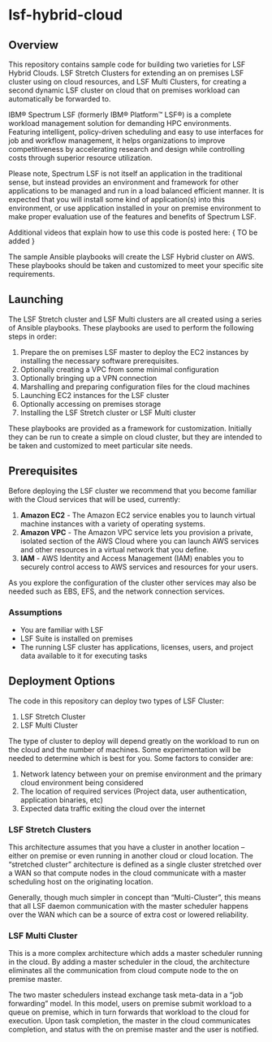 # lsf-hybrid-cloud

## Overview
This repository contains sample code for building two varieties for LSF Hybrid Clouds.  LSF Stretch Clusters for extending an on premises LSF cluster using on cloud resources, and LSF Multi Clusters, for creating a second dynamic LSF cluster on cloud that on premises workload can automatically be forwarded to.

IBM® Spectrum LSF (formerly IBM® Platform™ LSF®) is a complete workload management solution for demanding HPC environments. Featuring intelligent, policy-driven scheduling and easy to use interfaces for job and workflow management, it helps organizations to improve competitiveness by accelerating research and design while controlling costs through superior resource utilization.

Please note, Spectrum LSF is not itself an application in the traditional sense, but instead provides an environment and framework for other applications to be managed and run in a load balanced efficient manner.   It is expected that you will install some kind of application(s) into this environment, or use application installed in your on premise environment to make proper evaluation use of the features and benefits of Spectrum LSF.

Additional videos that explain how to use this code is posted here:
    { TO be added }

The sample Ansible playbooks will create the LSF Hybrid cluster on AWS.  These playbooks should be taken and customized to meet your specific site requirements.


## Launching
The LSF Stretch cluster and LSF Multi clusters are all created using a series of Ansible playbooks.  These playbooks are used to perform the following steps in order:
1. Prepare the on premises LSF master to deploy the EC2 instances by installing the necessary software prerequisites.
2. Optionally creating a VPC from some minimal configuration
3. Optionally bringing up a VPN connection
4. Marshalling and preparing configuration files for the cloud machines
5. Launching EC2 instances for the LSF cluster
6. Optionally accessing on premises storage
7. Installing the LSF Stretch cluster or LSF Multi cluster

These playbooks are provided as a framework for customization.  Initially they can be run to create a simple on cloud cluster, but they are intended to be taken and customized to meet particular site needs.

## Prerequisites
Before deploying the LSF cluster we recommend that you become familiar with the Cloud services that will be used, currently:
1. **Amazon EC2** - The Amazon EC2 service enables you to launch virtual machine instances with a variety of operating systems. 
2. **Amazon VPC** - The Amazon VPC service lets you provision a private, isolated section of the AWS Cloud where you can launch AWS services and other resources in a virtual network that you define.
3. **IAM** - AWS Identity and Access Management (IAM) enables you to securely control access to AWS services and resources for your users.

As you explore the configuration of the cluster other services may also be needed such as EBS, EFS, and the network connection services.

### Assumptions
* You are familiar with LSF
* LSF Suite is installed on premises
* The running LSF cluster has applications, licenses, users, and project data available to it for executing tasks

## Deployment Options
The code in this repository can deploy two types of LSF Cluster:
1. LSF Stretch Cluster
2. LSF Multi Cluster

The type of cluster to deploy will depend greatly on the workload to run on the cloud and the number of machines.  Some experimentation will be needed to determine which is best for you.
Some factors to consider are:
1. Network latency between your on premise environment and the primary cloud environment being considered
2. The location of required services (Project data, user authentication, application binaries, etc)
3. Expected data traffic exiting the cloud over the internet

 
### LSF Stretch Clusters
This architecture assumes that you have a cluster in another location – either on premise or even running in another cloud or cloud location.   The “stretched cluster” architecture is defined as a single cluster stretched over a WAN so that compute nodes in the cloud communicate with a master scheduling host on the originating location.

Generally, though much simpler in concept than “Multi-Cluster”,  this means that all LSF daemon communication with the master scheduler happens over the WAN which can be a source of extra cost or lowered reliability.

### LSF Multi Cluster
This is a more complex architecture which adds a master scheduler running in the cloud.   By adding a master scheduler in the cloud, the architecture eliminates all the communication from cloud compute node to the on premise master.

The two master schedulers instead exchange task meta-data in a “job forwarding” model.    In this model, users on premise submit workload to a queue on premise, which in turn forwards that workload to the cloud for execution.   Upon task completion, the master in the cloud communicates completion, and status with the on premise master and the user is notified.


